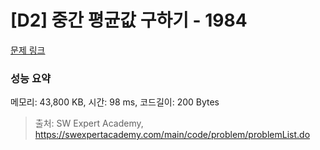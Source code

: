 # [D2] 중간 평균값 구하기 - 1984 

[문제 링크](https://swexpertacademy.com/main/code/problem/problemDetail.do?contestProbId=AV5Pw_-KAdcDFAUq) 

### 성능 요약

메모리: 43,800 KB, 시간: 98 ms, 코드길이: 200 Bytes



> 출처: SW Expert Academy, https://swexpertacademy.com/main/code/problem/problemList.do
